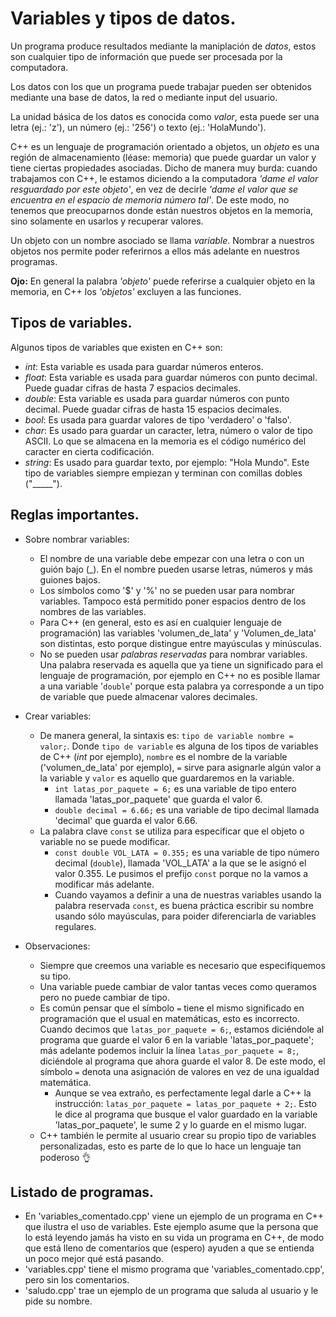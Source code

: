 # Variables y tipos de datos.
Un programa produce resultados mediante la maniplación de _datos_, estos son cualquier tipo de información que puede ser procesada por la computadora.

Los datos con los que un programa puede trabajar pueden ser obtenidos mediante una base de datos, la red o mediante input del usuario.

La unidad básica de los datos es conocida como _valor_, esta puede ser una letra (ej.: 'z'), un número (ej.: '256') o texto (ej.: 'HolaMundo').

C++ es un lenguaje de programación orientado a objetos, un _objeto_ es una región de almacenamiento (léase: memoria) que puede guardar un valor y tiene ciertas propiedades asociadas. Dicho de manera muy burda: cuando trabajamos con C++, le estamos diciendo a la computadora _'dame el valor resguardado por este objeto'_, en vez de decirle _'dame el valor que se encuentra en el espacio de memoria número tal'_.
De este modo, no tenemos que preocuparnos donde están nuestros objetos en la memoria, sino solamente en usarlos y recuperar valores.

Un objeto con un nombre asociado se llama _variable_. Nombrar a nuestros objetos nos permite poder referirnos a ellos más adelante en nuestros programas.

**Ojo:** En general la palabra _'objeto'_ puede referirse a cualquier objeto en la memoria, en C++ los _'objetos'_ excluyen a las funciones.

## Tipos de variables.
Algunos tipos de variables que existen en C++ son:
* _int_: Esta variable es usada para guardar números enteros.
* _float_: Esta variable es usada para guardar números con punto decimal. Puede guadar cifras de hasta 7 espacios decimales.
* _double_: Esta variable es usada para guardar números con punto decimal. Puede guadar cifras de hasta 15 espacios decimales.
* _bool_: Es usada para guardar valores de tipo 'verdadero' o 'falso'.
* _char_: Es usado para guardar un caracter, letra, número o valor de tipo ASCII. Lo que se almacena en la memoria es el código numérico del caracter en cierta codificación. 
* _string_: Es usado para guardar texto, por ejemplo: "Hola Mundo". Este tipo de variables siempre empiezan y terminan con comillas dobles ("_____").

## Reglas importantes.
* Sobre nombrar variables:
    * El nombre de una variable debe empezar con una letra o con un guión bajo (_). En el nombre pueden usarse letras, números y más guiones bajos.
    * Los símbolos como '$' y '%' no se pueden usar para nombrar variables. Tampoco está permitido poner espacios dentro de los nombres de las variables. 
    * Para C++ (en general, esto es así en cualquier lenguaje de programación) las variables 'volumen_de_lata' y 'Volumen_de_lata' son distintas, esto porque distingue entre mayúsculas y minúsculas.
    * No se pueden usar _palabras reservadas_ para nombrar variables. Una palabra reservada es aquella que ya tiene un significado para el lenguaje de programación, por ejemplo en C++ no es posible llamar a una variable '`double`' porque esta palabra ya corresponde a un tipo de variable que puede almacenar valores decimales. 

* Crear variables:
    * De manera general, la sintaxis es: `tipo de variable nombre = valor;`. Donde `tipo de variable` es alguna de los tipos de variables de C++ (_int_ por ejemplo), `nombre` es el nombre de la variable ('volumen_de_lata' por ejemplo), `=` sirve para asignarle algún valor a la variable y `valor` es aquello que guardaremos en la variable.
        * `int latas_por_paquete = 6;` es una variable de tipo entero llamada 'latas_por_paquete' que guarda el valor 6.
        * `double decimal = 6.66;` es una variable de tipo decimal llamada 'decimal' que guarda el valor 6.66.
    * La palabra clave `const` se utiliza para especificar que el objeto o variable no se puede modificar.
        * `const double VOL_LATA = 0.355;` es una variable de tipo número decimal (`double`), llamada 'VOL_LATA' a la que se le asignó el valor 0.355. Le pusimos el prefijo `const` porque no la vamos a modificar más adelante.
        * Cuando vayamos a definir a una de nuestras variables usando la palabra reservada `const`, es buena práctica escribir su nombre usando sólo mayúsculas, para poider diferenciarla de variables regulares.

* Observaciones:
    * Siempre que creemos una variable es necesario que especifiquemos su tipo.
    * Una variable puede cambiar de valor tantas veces como queramos pero no puede cambiar de tipo.
    * Es común pensar que el símbolo `=` tiene el mismo significado en programación que el usual en matemáticas, esto es incorrecto. Cuando decimos que `latas_por_paquete = 6;`, estamos diciéndole al programa que guarde el valor 6 en la variable 'latas_por_paquete'; más adelante podemos incluir la línea `latas_por_paquete = 8;`, diciéndole al programa que ahora guarde el valor 8. De este modo, el símbolo `=` denota una asignación de valores en vez de una igualdad matemática.
        * Aunque se vea extraño, es perfectamente legal darle a C++ la instrucción: `latas_por_paquete = latas_por_paquete + 2;`. Esto le dice al programa que busque el valor guardado en la variable 'latas_por_paquete', le sume 2 y lo guarde en el mismo lugar.
    * C++ también le permite al usuario crear su propio tipo de variables personalizadas, esto es parte de lo que lo hace un lenguaje tan poderoso :ok_hand:

## Listado de programas.
* En 'variables_comentado.cpp' viene un ejemplo de un programa en C++ que ilustra el uso de variables. Este ejemplo asume que la persona que lo está leyendo jamás ha visto en su vida un programa en C++, de modo que está lleno de comentarios que (espero) ayuden a que se entienda un poco mejor qué está pasando.
* 'variables.cpp' tiene el mismo programa que 'variables_comentado.cpp', pero sin los comentarios.
* 'saludo.cpp' trae un ejemplo de un programa que saluda al usuario y le pide su nombre.


